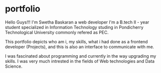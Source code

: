 # portfolio

Hello Guys!!!
I'm Swetha Baskaran a web developer
I'm a B.tech II - year student specialized in Information Technology studing in Pondicherry Technological University commonly refered as PEC.

This portfolio depicts who am i, my skills, what i had done as a frontend developer (Projects), and this is also an interface to communicate with me.

I was fascinated about programming and currently in the way upgrading my skills.
I was very much intrested in the fields of Web technologies and Data Science.

